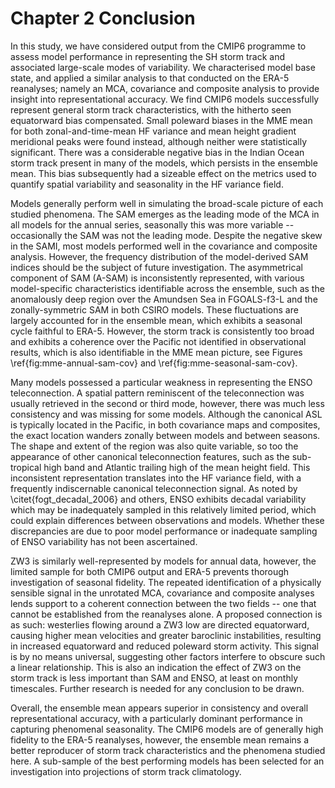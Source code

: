 # Chapter 2 Conclusion

In this study, we have considered output from the CMIP6 programme to assess model performance in representing the SH storm track and associated large-scale modes of variability. We characterised model base state, and applied a similar analysis to that conducted on the ERA-5 reanalyses; namely an MCA, covariance and composite analysis to provide insight into representational accuracy. We find CMIP6 models successfully represent general storm track characteristics, with the hitherto seen equatorward bias compensated. Small poleward biases in the MME mean for both zonal-and-time-mean HF variance and mean height gradient meridional peaks were found instead, although neither were statistically significant. There was a considerable negative bias in the Indian Ocean storm track present in many of the models, which persists in the ensemble mean. This bias subsequently had a sizeable effect on the metrics used to quantify spatial variability and seasonality in the HF variance field.

Models generally perform well in simulating the broad-scale picture of each studied phenomena. The SAM emerges as the leading mode of the MCA in all models for the annual series, seasonally this was more variable -- occasionally the SAM was not the leading mode. Despite the negative skew in the SAMI, most models performed well in the covariance and composite analysis. However, the frequency distribution of the model-derived SAM indices should be the subject of future investigation. The asymmetrical component of SAM (A-SAM) is inconsistently represented, with various model-specific characteristics identifiable across the ensemble, such as the anomalously deep region over the Amundsen Sea in FGOALS-f3-L and the zonally-symmetric SAM in both CSIRO models. These fluctuations are largely accounted for in the ensemble mean, which exhibits a seasonal cycle faithful to ERA-5. However, the storm track is consistently too broad and exhibits a coherence over the Pacific not identified in observational results, which is also identifiable in the MME mean picture, see Figures \ref{fig:mme-annual-sam-cov} and \ref{fig:mme-seasonal-sam-cov}. 

Many models possessed a particular weakness in representing the ENSO teleconnection. A spatial pattern reminiscent of the teleconnection was usually retrieved in the second or third mode, however, there was much less consistency and was missing for some models. Although the canonical ASL is typically located in the Pacific, in both covariance maps and composites, the exact location wanders zonally between models and between seasons. The shape and extent of the region was also quite variable, so too the appearance of other canonical teleconnection features, such as the sub-tropical high band and Atlantic trailing high of the mean height field. This inconsistent representation translates into the HF variance field, with a frequently indiscernable canonical teleconnection signal. As noted by \citet{fogt_decadal_2006} and others, ENSO exhibits decadal variability which may be inadequately sampled in this relatively limited period, which could explain differences between observations and models. Whether these discrepancies are due to poor model performance or inadequate sampling of ENSO variability has not been ascertained. 

ZW3 is similarly well-represented by models for annual data, however, the limited sample for both CMIP6 output and ERA-5 prevents thorough investigation of seasonal fidelity. The repeated identification of a physically sensible signal in the unrotated MCA, covariance and composite analyses lends support to a coherent connection between the two fields -- one that cannot be established from the reanalyses alone. A proposed connection is as such: westerlies flowing around a ZW3 low are directed equatorward, causing higher mean velocities and greater baroclinic instabilities, resulting in increased equatorward and reduced poleward storm activity. This signal is by no means universal, suggesting other factors interfere to obscure such a linear relationship. This is also an indication the effect of ZW3 on the storm track is less important than SAM and ENSO, at least on monthly timescales. Further research is needed for any conclusion to be drawn.

Overall, the ensemble mean appears superior in consistency and overall representational accuracy, with a particularly dominant performance in capturing phenomenal seasonality. The CMIP6 models are of generally high fidelity to the ERA-5 reanalyses, however, the ensemble mean remains a better reproducer of storm track characteristics and the phenomena studied here. A sub-sample of the best performing models has been selected for an investigation into projections of storm track climatology.
